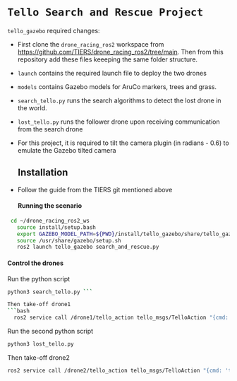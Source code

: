 # `Tello Search and Rescue Project`

`tello_gazebo` required changes:
* First clone the `drone_racing_ros2` workspace from https://github.com/TIERS/drone_racing_ros2/tree/main. Then from this repository add these files keeeping the same folder structure.
* `launch` contains the required launch file to deploy the two drones
* `models` contains Gazebo models for AruCo markers, trees and grass.
* `search_tello.py` runs the search algorithms to detect the lost drone in the world.
* `lost_tello.py` runs the follower drone upon receiving communication from the search drone
* For this project, it is required to tilt the camera plugin (in radians - 0.6) to emulate the Gazebo tilted camera

  ## Installation
* Follow the guide from the TIERS git mentioned above
 
  #### Running the scenario
 ```bash  
  cd ~/drone_racing_ros2_ws
    source install/setup.bash
    export GAZEBO_MODEL_PATH=${PWD}/install/tello_gazebo/share/tello_gazebo/models
    source /usr/share/gazebo/setup.sh
    ros2 launch tello_gazebo search_and_rescue.py
  ```
  
  #### Control the drones
  Run the python script
  ```bash
  python3 search_tello.py ```

  Then take-off drone1
  ```bash
    ros2 service call /drone1/tello_action tello_msgs/TelloAction "{cmd: 'takeoff'}"
```

  Run the second python script
  ```bash
python3 lost_tello.py
```
  Then take-off drone2
   ```bash
ros2 service call /drone2/tello_action tello_msgs/TelloAction "{cmd: 'takeoff'}"
```
